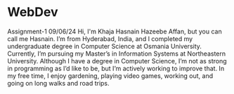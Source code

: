 # WebDev
Assignment-1  09/06/24
Hi, I'm Khaja Hasnain Hazeebe Affan, but you can call me Hasnain. I’m from Hyderabad, India, and I completed my undergraduate degree in Computer Science at Osmania University. Currently, I’m pursuing my Master’s in Information Systems at Northeastern University. Although I have a degree in Computer Science, I’m not as strong in programming as I’d like to be, but I’m actively working to improve that. In my free time, I enjoy gardening, playing video games, working out, and going on long walks and road trips.

